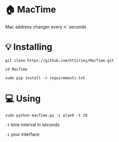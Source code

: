 # :house: MacTime
Mac address changer every n` seconds


# :bulb: Installing
`git clone https://github.com/Xttiriey/MacTime.git`

`cd MacTime`

`sudo pip install -r requirements.txt`

# :computer: Using
`sudo python macTime.py -i wlan0 -t 10`
  
`-t`  time interval in seconds
  
`-i` your interface
